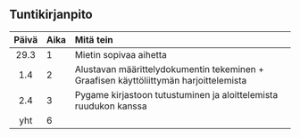 ## Tuntikirjanpito

| Päivä | Aika | Mitä tein  |
| :----:|:-----| :-----|
| 29.3  |  1   | Mietin sopivaa aihetta |
| 1.4   |  2   | Alustavan määrittelydokumentin tekeminen + Graafisen käyttöliittymän harjoittelemista |
| 2.4   |  3   | Pygame kirjastoon tutustuminen ja aloittelemista ruudukon kanssa |
| yht   |  6   | | 
